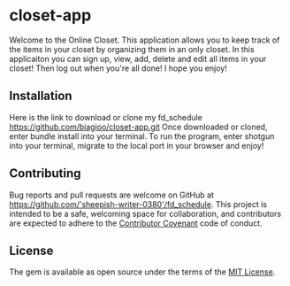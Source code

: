
# closet-app

Welcome to the Online Closet. This application allows you to keep track of the items in your closet by organizing them in an only closet.
In this applicaiton you can sign up, view, add, delete and edit all items in your closet! Then log out when you're all done!
I hope you enjoy!

## Installation
Here is the link to download or clone my fd_schedule
https://github.com/biagioo/closet-app.git
Once downloaded or cloned, enter bundle install into your terminal. To run the program, enter shotgun into your terminal, migrate to the local port in your browser and enjoy!

## Contributing

Bug reports and pull requests are welcome on GitHub at https://github.com/'sheepish-writer-0380'/fd_schedule. This project is intended to be a safe, welcoming space for collaboration, and contributors are expected to adhere to the [Contributor Covenant](http://contributor-covenant.org) code of conduct.

## License

The gem is available as open source under the terms of the [MIT License](https://opensource.org/licenses/MIT).
